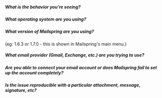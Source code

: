 <!--
Thanks for taking the time to file an issue! The Mailspring community uses GitHub issues to coordinate development.

Before filling out this form, try searching for both open and closed issues here: https://github.com/Foundry376/Mailspring/issues?q=is%3Aenhancement. Upvoting an existing sync issue is MUCH better than submitting a new one - it often takes a while for them to be merged and we use issue upvotes to prioritize development.
-->

##### What is the behavior you're seeing?

##### What operating system are you using?

##### What version of Mailspring are you using?

(eg: 1.6.3 or 1.7.0 - this is shown in Mailspring's main menu.)

##### What email provider (Gmail, Exchange, etc.) are you trying to use?

##### Are you able to connect your email account or does Mailspring fail to set up the account completely?

##### Is the issue reproducible with a particular attachment, message, signature, etc?
